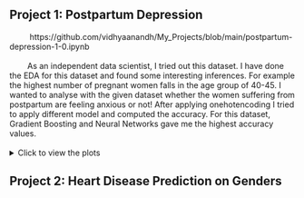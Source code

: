 <h2>Project 1: 
 Postpartum Depression</h2>
&nbsp&nbsp&nbsp&nbsp&nbsp&nbsp&nbsp&nbsp https://github.com/vidhyaanandh/My_Projects/blob/main/postpartum-depression-1-0.ipynb <br/><br/>
&nbsp&nbsp&nbsp&nbsp&nbsp&nbsp&nbsp&nbspAs an independent data scientist, I tried out this dataset. I have done the EDA for this dataset and found some interesting inferences. For example the highest number of pregnant women falls in the age group of 40-45. I wanted to analyse with the given dataset whether the women suffering from postpartum are feeling anxious or not! After applying onehotencoding I tried to apply different model and computed the accuracy. For this dataset, Gradient Boosting and Neural Networks gave me the highest accuracy values. <br/><br/>
      
<details>
  <summary>Click to view the plots</summary>
  <img src="https://user-images.githubusercontent.com/125475162/234282952-6f4dc36f-858c-4b59-9253-014876035f9c.png" width="200" height="200">
  <img src="https://user-images.githubusercontent.com/125475162/234283081-82e2c206-d328-4138-b3d8-c7eb9924a273.png" width="200" height="200">
  <img src="https://user-images.githubusercontent.com/125475162/234283110-79b06ba7-945b-4da3-82e0-f1b151c26612.png" width="200" height="200">
  <img src="https://user-images.githubusercontent.com/125475162/234283128-2c925cdd-c4d9-4236-8d84-6ecf1b33b8e3.png" width="200" height="200">
  <img src="https://user-images.githubusercontent.com/125475162/234283315-3070b1ad-566e-4b90-82d0-608832ad258b.png" width="200" height="200">
  <img src="https://user-images.githubusercontent.com/125475162/234283327-000ec6a4-2414-49b4-8177-763db7c24667.png" width="200" height="200">
  <img src="https://user-images.githubusercontent.com/125475162/234283340-3d2c2c8c-91a8-48ae-8601-81086a5940cc.png" width="200" height="200">
  <img src="https://user-images.githubusercontent.com/125475162/234283390-88863698-7bc0-4671-8550-2d1d81414b42.png" width="200" height="200">
  <img src="https://user-images.githubusercontent.com/125475162/234283397-bdd9a52e-e236-4cad-9ca2-edd84b3e00f4.png" width="200" height="200">
  <img src="https://user-images.githubusercontent.com/125475162/234288391-2c532151-9c7d-457c-8f1c-c947e195bac4.png" width="200" height="200">
</details>

<h2>Project 2: 
 Heart Disease Prediction on Genders</h2>
